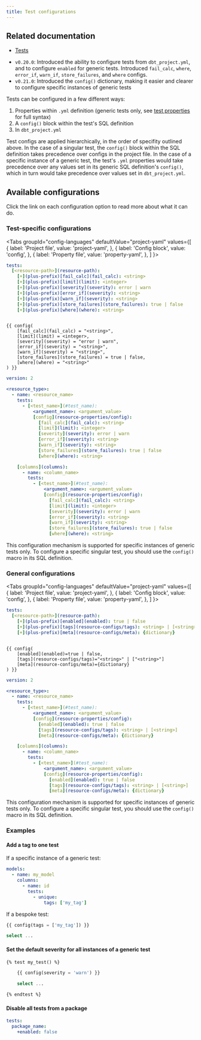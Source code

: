 ```yaml
---
title: Test configurations
---
```


## Related documentation
* [Tests](building-a-dbt-project/tests)

<Changelog>

* `v0.20.0`: Introduced the ability to configure tests from `dbt_project.yml`, and to configure `enabled` for generic tests. Introduced `fail_calc`, `where`, `error_if`, `warn_if`, `store_failures`, and `where` configs.
* `v0.21.0`: Introduced the `config()` dictionary, making it easier and clearer to configure specific instances of generic tests


</Changelog>

Tests can be configured in a few different ways:
1. Properties within `.yml` definition (generic tests only, see [test properties](resource-properties/tests) for full syntax)
2. A `config()` block within the test's SQL definition
3. In `dbt_project.yml`

Test configs are applied hierarchically, in the order of specifity outlined above. In the case of a singular test, the `config()` block within the SQL definition takes precedence over configs in the project file. In the case of a specific instance of a generic test, the test's `.yml` properties would take precedence over any values set in its generic SQL definition's `config()`, which in turn would take precedence over values set in `dbt_project.yml`.

## Available configurations

Click the link on each configuration option to read more about what it can do.

### Test-specific configurations

<Tabs
  groupId="config-languages"
  defaultValue="project-yaml"
  values={[
    { label: 'Project file', value: 'project-yaml', },
    { label: 'Config block', value: 'config', },
    { label: 'Property file', value: 'property-yaml', },
  ]
}>
<TabItem value="project-yaml">

<File name='dbt_project.yml'>

```yaml
tests:
  [<resource-path>](resource-path):
    [+](plus-prefix)[fail_calc](fail_calc): <string>
    [+](plus-prefix)[limit](limit): <integer>
    [+](plus-prefix)[severity](severity): error | warn
    [+](plus-prefix)[error_if](severity): <string>
    [+](plus-prefix)[warn_if](severity): <string>
    [+](plus-prefix)[store_failures](store_failures): true | false
    [+](plus-prefix)[where](where): <string>

```

</File>

</TabItem>


<TabItem value="config">

```jinja

{{ config(
    [fail_calc](fail_calc) = "<string>",
    [limit](limit) = <integer>,
    [severity](severity) = "error | warn",
    [error_if](severity) = "<string>",
    [warn_if](severity) = "<string>",
    [store_failures](store_failures) = true | false,
    [where](where) = "<string>"
) }}

```


</TabItem>

<TabItem value="property-yaml">

```yaml
version: 2

<resource_type>:
  - name: <resource_name>
    tests:
      - [<test_name>](#test_name):
          <argument_name>: <argument_value>
          [config](resource-properties/config):
            [fail_calc](fail_calc): <string>
            [limit](limit): <integer>
            [severity](severity): error | warn
            [error_if](severity): <string>
            [warn_if](severity): <string>
            [store_failures](store_failures): true | false
            [where](where): <string>

    [columns](columns):
      - name: <column_name>
        tests:
          - [<test_name>](#test_name):
              <argument_name>: <argument_value>
              [config](resource-properties/config):
                [fail_calc](fail_calc): <string>
                [limit](limit): <integer>
                [severity](severity): error | warn
                [error_if](severity): <string>
                [warn_if](severity): <string>
                [store_failures](store_failures): true | false
                [where](where): <string>
```

This configuration mechanism is supported for specific instances of generic tests only. To configure a specific singular test, you should use the `config()` macro in its SQL definition.


</TabItem>

</Tabs>


### General configurations

<Tabs
  groupId="config-languages"
  defaultValue="project-yaml"
  values={[
    { label: 'Project file', value: 'project-yaml', },
    { label: 'Config block', value: 'config', },
    { label: 'Property file', value: 'property-yaml', },
  ]
}>
<TabItem value="project-yaml">


<File name='dbt_project.yml'>

```yaml
tests:
  [<resource-path>](resource-path):
    [+](plus-prefix)[enabled](enabled): true | false
    [+](plus-prefix)[tags](resource-configs/tags): <string> | [<string>]
    [+](plus-prefix)[meta](resource-configs/meta): {dictionary}
```
</File>

</TabItem>

<TabItem value="config">


```jinja

{{ config(
    [enabled](enabled)=true | false,
    [tags](resource-configs/tags)="<string>" | ["<string>"]
    [meta](resource-configs/meta)={dictionary}
) }}

```

</TabItem>

<TabItem value="property-yaml">

```yaml
version: 2

<resource_type>:
  - name: <resource_name>
    tests:
      - [<test_name>](#test_name):
          <argument_name>: <argument_value>
          [config](resource-properties/config):
            [enabled](enabled): true | false
            [tags](resource-configs/tags): <string> | [<string>]
            [meta](resource-configs/meta): {dictionary}

    [columns](columns):
      - name: <column_name>
        tests:
          - [<test_name>](#test_name):
              <argument_name>: <argument_value>
              [config](resource-properties/config):
                [enabled](enabled): true | false
                [tags](resource-configs/tags): <string> | [<string>]
                [meta](resource-configs/meta): {dictionary}
```

This configuration mechanism is supported for specific instances of generic tests only. To configure a specific singular test, you should use the `config()` macro in its SQL definition.


</TabItem>


</Tabs>

### Examples

#### Add a tag to one test

If a specific instance of a generic test:

<File name='models/<filename>.yml'>

```yml
models:
  - name: my_model
    columns:
      - name: id
        tests:
          - unique:
              tags: ['my_tag']
```

</File>

If a bespoke test:

<File name='tests/<filename>.sql'>

```sql
{{ config(tags = ['my_tag']) }}

select ...
```

</File>

#### Set the default severity for all instances of a generic test

<File name='macros/<filename>.sql'>

```sql
{% test my_test() %}

    {{ config(severity = 'warn') }}

    select ...

{% endtest %}
```

</File>

#### Disable all tests from a package

<File name='dbt_project.yml'>

```yml
tests:
  package_name:
    +enabled: false
```

</File>